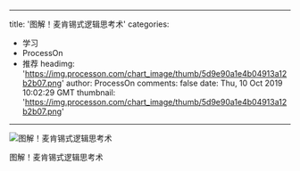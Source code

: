 
---
title: '图解！麦肯锡式逻辑思考术'
categories: 
 - 学习
 - ProcessOn
 - 推荐
headimg: 'https://img.processon.com/chart_image/thumb/5d9e90a1e4b04913a12b2b07.png'
author: ProcessOn
comments: false
date: Thu, 10 Oct 2019 10:02:29 GMT
thumbnail: 'https://img.processon.com/chart_image/thumb/5d9e90a1e4b04913a12b2b07.png'
---

<div>   
<img class="thumb" alt="图解！麦肯锡式逻辑思考术" src="https://img.processon.com/chart_image/thumb/5d9e90a1e4b04913a12b2b07.png" referrerpolicy="no-referrer">
<p>图解！麦肯锡式逻辑思考术</p>  
</div>
            